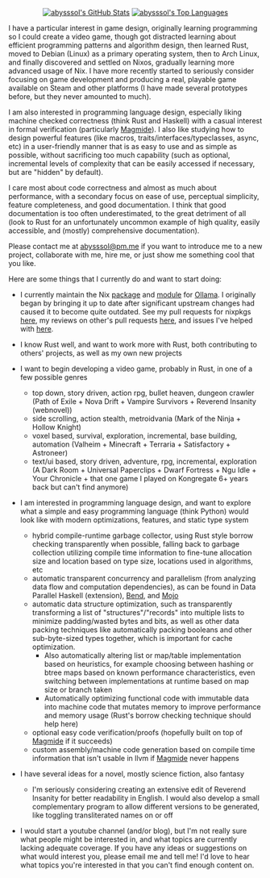 <div align="center">

[![abysssol's GitHub Stats](https://github-readme-stats.vercel.app/api?username=abysssol&show=reviews,prs_merged_percentage&theme=vision-friendly-dark&show_icons=true&border_radius=16)](https://github.com/anuraghazra/github-readme-stats)
[![abysssol's Top Languages](https://github-readme-stats.vercel.app/api/top-langs/?username=abysssol&size_weight=1.1&count_weight=0.7&layout=donut&langs_count=7&theme=vision-friendly-dark&show_icons=true&border_radius=16)](https://github.com/anuraghazra/github-readme-stats)

</div>

I have a particular interest in game design, originally learning programming so I could create a video game, though got distracted learning about efficient programming patterns and algorithm design, then learned Rust, moved to Debian (Linux) as a primary operating system, then to Arch Linux, and finally discovered and settled on Nixos, gradually learning more advanced usage of Nix. I have more recently started to seriously consider focusing on game development and producing a real, playable game available on Steam and other platforms (I have made several prototypes before, but they never amounted to much).

I am also interested in programming language design, especially liking machine checked correctness (think Rust and Haskell) with a casual interest in formal verification (particularly [Magmide](https://github.com/magmide/magmide)). I also like studying how to design powerful features (like macros, traits/interfaces/typeclasses, async, etc) in a user-friendly manner that is as easy to use and as simple as possible, without sacrificing too much capability (such as optional, incremental levels of complexity that can be easily accessed if necessary, but are "hidden" by default).

I care most about code correctness and almost as much about performance, with a secondary focus on ease of use, perceptual simplicity, feature completeness, and good documentation. I think that good documentation is too often underestimated, to the great detriment of all (look to Rust for an unfortunately uncommon example of high quality, easily accessible, and (mostly) comprehensive documentation).

Please contact me at <abysssol@pm.me> if you want to introduce me to a new project, collaborate with me, hire me, or just show me something cool that you like.

Here are some things that I currently do and want to start doing:

- I currently maintain the Nix [package][ollama package] and [module][ollama module] for [Ollama][ollama]. I originally began by bringing it up to date after significant upstream changes had caused it to become quite outdated. See my pull requests for nixpkgs [here][prs], my reviews on other's pull requests [here][reviews], and issues I've helped with [here][issues].

[ollama package]: https://search.nixos.org/packages?channel=unstable&from=0&size=50&sort=relevance&type=packages&query=ollama
[ollama module]: https://search.nixos.org/options?channel=unstable&from=0&size=50&sort=relevance&type=packages&query=services.ollama.
[ollama]: https://github.com/ollama/ollama
[prs]: https://github.com/NixOS/nixpkgs/pulls?q=is%3Apr+author%3Aabysssol
[reviews]: https://github.com/NixOS/nixpkgs/pulls?q=is%3Apr+involves%3Aabysssol++-author%3Aabysssol
[issues]: https://github.com/NixOS/nixpkgs/issues?q=is%3Aissue+involves%3Aabysssol

- I know Rust well, and want to work more with Rust, both contributing to others' projects, as well as my own new projects

- I want to begin developing a video game, probably in Rust, in one of a few possible genres
  - top down, story driven, action rpg, bullet heaven, dungeon crawler (Path of Exile + Nova Drift + Vampire Survivors + Reverend Insanity (webnovel))
  - side scrolling, action stealth, metroidvania (Mark of the Ninja + Hollow Knight)
  - voxel based, survival, exploration, incremental, base building, automation (Valheim + Minecraft + Terraria + Satisfactory + Astroneer)
  - text/ui based, story driven, adventure, rpg, incremental, exploration (A Dark Room + Universal Paperclips + Dwarf Fortress + Ngu Idle + Your Chronicle + that one game I played on Kongregate 6+ years back but can't find anymore)

- I am interested in programming language design, and want to explore what a simple and easy programming language (think Python) would look like with modern optimizations, features, and static type system
  - hybrid compile-runtime garbage collector, using Rust style borrow checking transparently when possible, falling back to garbage collection utilizing compile time information to fine-tune allocation size and location based on type size, locations used in algorithms, etc
  - automatic transparent concurrency and parallelism (from analyzing data flow and computation dependencies), as can be found in Data Parallel Haskell (extension), [Bend](https://github.com/HigherOrderCO/Bend), and [Mojo](https://github.com/modularml/mojo)
  - automatic data structure optimization, such as transparently transforming a list of "structures"/"records" into multiple lists to minimize padding/wasted bytes and bits, as well as other data packing techniques like automatically packing booleans and other sub-byte-sized types together,  which is important for cache optimization.
    - Also automatically altering list or map/table implementation based on heuristics, for example choosing between hashing or btree maps based on known performance characteristics, even switching between implementations at runtime based on map size or branch taken
    - Automatically optimizing functional code with immutable data into machine code that mutates memory to improve performance and memory usage (Rust's borrow checking technique should help here)
  - optional easy code verification/proofs (hopefully built on top of [Magmide](https://github.com/magmide/magmide) if it succeeds)
  - custom assembly/machine code generation based on compile time information that isn't usable in llvm if [Magmide](https://github.com/magmide/magmide) never happens
 
- I have several ideas for a novel, mostly science fiction, also fantasy
  - I'm seriously considering creating an extensive edit of Reverend Insanity for better readability in English. I would also develop a small complementary program to allow different versions to be generated, like toggling transliterated names on or off

- I would start a youtube channel (and/or blog), but I'm not really sure what people might be interested in, and what topics are currently lacking adequate coverage. If you have any ideas or suggestions on what would interest you, please email me and tell me! I'd love to hear what topics you're interested in that you can't find enough content on.
